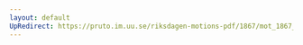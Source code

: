 ```yaml
---
layout: default
UpRedirect: https://pruto.im.uu.se/riksdagen-motions-pdf/1867/mot_1867__ak__1.pdf
---
```

